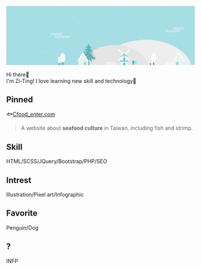 ![my banner](./_banner_.png)

Hi there👋  
I'm Zi-Ting! I love learning new skill and technology💪

## Pinned

🐟[Cfood_enter.com](https://87penginnouta.github.io/Cfood_enter/)
> A website about **seafood culture** in Taiwan, including fish and strimp.

## Skill

HTML/SCSS/JQuery/Bootstrap/PHP/SEO
 
## Intrest

Illustration/Pixel art/Infographic
 
## Favorite 

Penguin/Dog
 
## ? 

INFP





<!--
**87penginnouta/87penginnouta** is a ✨ _special_ ✨ repository because its `README.md` (this file) appears on your GitHub profile.

Here are some ideas to get you started:

- 🔭 I’m currently working on ...
- 🌱 I’m currently learning ...
- 👯 I’m looking to collaborate on ...
- 🤔 I’m looking for help with ...
- 💬 Ask me about ...
- 📫 How to reach me: ...
- 😄 Pronouns: ...
- ⚡ Fun fact: ...
-->
